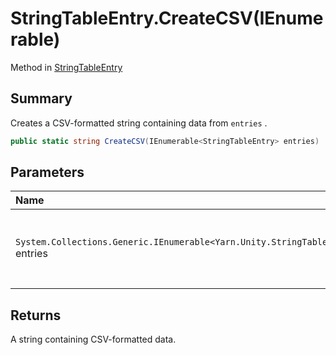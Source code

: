 # StringTableEntry.CreateCSV(IEnumerable<StringTableEntry>)

Method in [StringTableEntry](/docs/api/csharp/yarn.unity.stringtableentry.md)

## Summary


Creates a CSV-formatted string containing data from  <code>entries</code> .


```csharp
public static string CreateCSV(IEnumerable<StringTableEntry> entries)
```

## Parameters

|Name|Description|
|:---|:---|
|`System.Collections.Generic.IEnumerable<Yarn.Unity.StringTableEntry>` entries|The  <a href="yarn.unity.stringtableentry.md">StringTableEntry</a>  values to generate the spreadsheet from.|

## Returns

A string containing CSV-formatted data.

